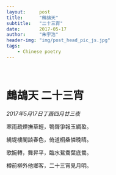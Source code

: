 ```yaml
---
layout:     post
title:      "鷓鴣天"
subtitle:   "二十三宵"
date:       2017-05-17
author:     "朱宇浩"
header-img: "img/post_head_pic_js.jpg"
tags:
    - Chinese poetry
---
```


​
# 鷓鴣天 二十三宵
*2017年5月17日丁酉四月廿三夜*

寒雨疏煙撫草輕，鴨聲爭報玉綢盈。

繞堤樓閣談春色，倚道桐桑憐晚晴。

歌婉轉，舞昇平，臨水鴛鴦葉底鶯。

樽前柳外他鄉客，二十三宵見月明。